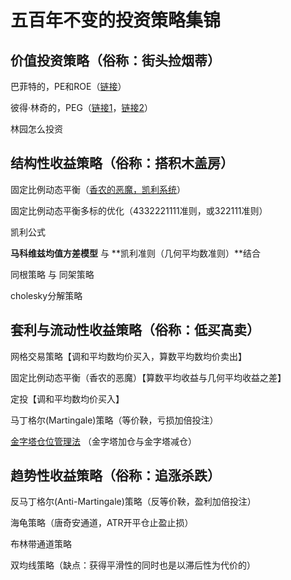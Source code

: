 # 五百年不变的投资策略集锦

## 价值投资策略（俗称：街头捡烟蒂）

巴菲特的，PE和ROE（[链接](https://xueqiu.com/8287840120/102600210)）

彼得·林奇的，PEG（[链接1](https://xueqiu.com/8287840120/83909262)，[链接2](https://xueqiu.com/8287840120/74917276)）

林园怎么投资

## 结构性收益策略（俗称：搭积木盖房）

固定比例动态平衡（[香农的恶魔，凯利系统](https://www.sohu.com/a/279180185\_99931606)）

固定比例动态平衡多标的优化（4332221111准则，或322111准则）

凯利公式

**马科维兹均值方差模型**  与 **凯利准则（几何平均数准则）**结合

同根策略 与 同架策略

cholesky分解策略

## 套利与流动性收益策略（俗称：低买高卖）

网格交易策略【调和平均数均价买入，算数平均数均价卖出】

固定比例动态平衡（香农的恶魔）【算数平均收益与几何平均收益之差】

定投【调和平均数均价买入】

马丁格尔(Martingale)策略（等价鞅，亏损加倍投注）

[金字塔仓位管理法](https://guhhhhaa.gitbook.io/joinquant/jin-rong-li-lun-zong-jie/zi-chan-pei-zhi/jin-zi-ta-cang-wei-guan-li-fa) （金字塔加仓与金字塔减仓）

## 趋势性收益策略（俗称：追涨杀跌）

反马丁格尔(Anti-Martingale)策略（反等价鞅，盈利加倍投注）

海龟策略（唐奇安通道，ATR开平仓止盈止损）

布林带通道策略

双均线策略（缺点：获得平滑性的同时也是以滞后性为代价的）
